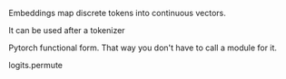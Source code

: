 Embeddings map discrete tokens into continuous vectors.

It can be used after a tokenizer


Pytorch functional form. That way you don't have to call a module for it.


logits.permute


